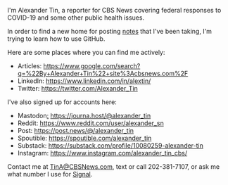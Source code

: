 I'm Alexander Tin, a reporter for CBS News covering federal responses to COVID-19 and some other public health issues.

In order to find a new home for posting [notes](https://github.com/tinalexander/notes/wiki) that I've been taking, I'm trying to learn how to use GitHub.

Here are some places where you can find me actively:

- Articles: https://www.google.com/search?q=%22By+Alexander+Tin%22+site%3Acbsnews.com%2F
- LinkedIn: https://www.linkedin.com/in/alextin/
- Twitter: https://twitter.com/Alexander_Tin

I've also signed up for accounts here:

- Mastodon<a rel="me" href="https://journa.host/@alexander_tin">:</a> https://journa.host/@alexander_tin
- Reddit: https://www.reddit.com/user/alexander_sn
- Post: https://post.news/@/alexander_tin
- Spoutible: https://spoutible.com/alexander_tin
- Substack: https://substack.com/profile/10080259-alexander-tin
- Instagram: https://www.instagram.com/alexander_tin_cbs/

Contact me at TinA@CBSNews.com, text or call 202-381-7107, or ask me what number I use for [Signal](https://signal.org/).
